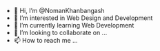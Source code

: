 - 👋 Hi, I’m @NomanKhanbangash
- 👀 I’m interested in Web Design and Development
- 🌱 I’m currently learning Web Development
- 💞️ I’m looking to collaborate on ...
- 📫 How to reach me ...

<!---
NomanKhanbangash/NomanKhanbangash is a ✨ special ✨ repository because its `README.md` (this file) appears on your GitHub profile.
You can click the Preview link to take a look at your changes.
--->
